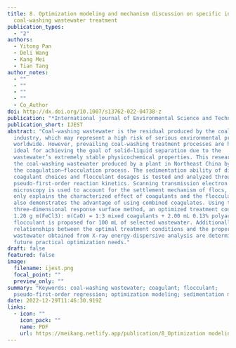 ```yaml
---
title: 8. Optimization modeling and mechanism discussion on specific industrial
  coal-washing wastewater treatment
publication_types:
  - "2"
authors:
  - Yitong Pan
  - Deli Wang
  - Kang Mei
  - Tian Tang
author_notes:
  - ""
  - ""
  - ""
  - ""
  - Co_Author
doi: http://dx.doi.org/10.1007/s13762-022-04738-z
publication: "*International journal of Environmental Science and Technology*"
publication_short: IJEST
abstract: "Coal-washing wastewater is the residual produced by the coal
  industry, which may represent a high risk of serious environmental problems
  worldwide. However, prevailing coal-washing treatment processes are hardly
  ideal for achieving the goal of solid–liquid separation due to the
  wastewater’s extremely stable physicochemical properties. This research treats
  the coal-washing wastewater produced by a plant in Northeast China by means of
  the coagulation–flocculation process. The sedimentation ability of different
  coagulant choices and flocculant dosages is tested and analyzed through
  pseudo-first-order reaction kinetics. Scanning transmission electron
  microscopy is used to account for the settlement mechanism of flocs, which not
  only explains the characterized effect of coagulants and the flocculant but
  also demonstrates the advantage of using combined coagulates. Using the
  three-dimensional response surface method, an optimized treatment condition of
  1.20 g m(FeCl3): m(CaO) = 1:3 mixed coagulants + 2.00 mL 0.13% polyacrylamide
  flocculant is proposed for 100 mL of selected wastewater. Additionally, the
  relationships between the optimal treatment conditions and the properties of
  wastewater obtained from X-ray energy-dispersive analysis are determined for
  future practical optimization needs."
draft: false
featured: false
image:
  filename: ijest.png
  focal_point: ""
  preview_only: ""
summary: "Keywords: coal-washing wastewater; coagulant; flocculant;
  pseudo-first-order regression; optimization modeling; sedimentation mechanism"
date: 2022-12-29T11:46:30.919Z
links:
  - icon: ""
    icon_pack: ""
    name: PDF
    url: https://meikang.netlify.app/publication/8_Optimization modeling and mechanism discussion on specific industrial coal-washing wastewater treatment/meikang2_Co5-author_2022.pdf
---
```

